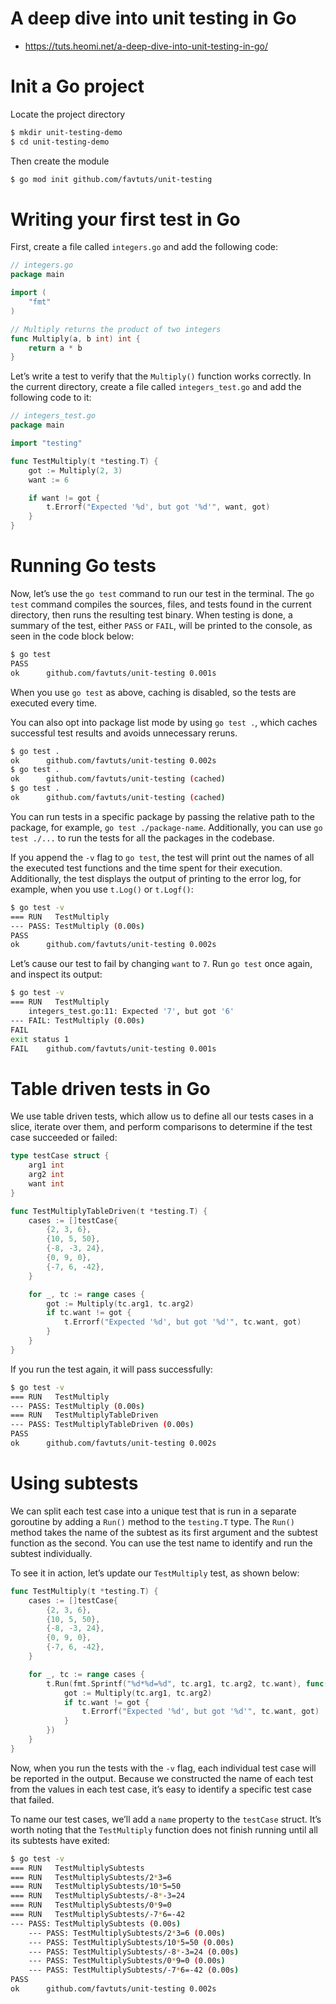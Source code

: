# A deep dive into unit testing in Go
* https://tuts.heomi.net/a-deep-dive-into-unit-testing-in-go/

# Init a Go project

Locate the project directory
```bash
$ mkdir unit-testing-demo
$ cd unit-testing-demo
```

Then create the module
```bash
$ go mod init github.com/favtuts/unit-testing
```

# Writing your first test in Go

First, create a file called `integers.go` and add the following code:
```go
// integers.go
package main

import (
    "fmt"
)

// Multiply returns the product of two integers
func Multiply(a, b int) int {
    return a * b
}
```

Let’s write a test to verify that the `Multiply()` function works correctly. In the current directory, create a file called `integers_test.go` and add the following code to it:
```go
// integers_test.go
package main

import "testing"

func TestMultiply(t *testing.T) {
    got := Multiply(2, 3)
    want := 6

    if want != got {
        t.Errorf("Expected '%d', but got '%d'", want, got)
    }
}
```

# Running Go tests

Now, let’s use the `go test` command to run our test in the terminal. The `go test` command compiles the sources, files, and tests found in the current directory, then runs the resulting test binary. When testing is done, a summary of the test, either `PASS` or `FAIL`, will be printed to the console, as seen in the code block below:

```bash
$ go test
PASS
ok      github.com/favtuts/unit-testing 0.001s
```

When you use `go test` as above, caching is disabled, so the tests are executed every time.

You can also opt into package list mode by using `go test .`, which caches successful test results and avoids unnecessary reruns.
```bash
$ go test .
ok      github.com/favtuts/unit-testing 0.002s
$ go test .
ok      github.com/favtuts/unit-testing (cached)
$ go test .
ok      github.com/favtuts/unit-testing (cached)
```

You can run tests in a specific package by passing the relative path to the package, for example, `go test ./package-name`. Additionally, you can use `go test ./...` to run the tests for all the packages in the codebase.

If you append the `-v` flag to `go test`, the test will print out the names of all the executed test functions and the time spent for their execution. Additionally, the test displays the output of printing to the error log, for example, when you use `t.Log()` or `t.Logf()`:
```bash
$ go test -v
=== RUN   TestMultiply
--- PASS: TestMultiply (0.00s)
PASS
ok      github.com/favtuts/unit-testing 0.002s
```

Let’s cause our test to fail by changing `want` to `7`. Run `go test` once again, and inspect its output:
```bash
$ go test -v
=== RUN   TestMultiply
    integers_test.go:11: Expected '7', but got '6'
--- FAIL: TestMultiply (0.00s)
FAIL
exit status 1
FAIL    github.com/favtuts/unit-testing 0.001s
```

# Table driven tests in Go

We use table driven tests, which allow us to define all our tests cases in a slice, iterate over them, and perform comparisons to determine if the test case succeeded or failed:
```go
type testCase struct {
    arg1 int
    arg2 int
    want int
}

func TestMultiplyTableDriven(t *testing.T) {
    cases := []testCase{
        {2, 3, 6},
        {10, 5, 50},
        {-8, -3, 24},
        {0, 9, 0},
        {-7, 6, -42},
    }

    for _, tc := range cases {
        got := Multiply(tc.arg1, tc.arg2)
        if tc.want != got {
            t.Errorf("Expected '%d', but got '%d'", tc.want, got)
        }
    }
}
```

If you run the test again, it will pass successfully:
```bash
$ go test -v
=== RUN   TestMultiply
--- PASS: TestMultiply (0.00s)
=== RUN   TestMultiplyTableDriven
--- PASS: TestMultiplyTableDriven (0.00s)
PASS
ok      github.com/favtuts/unit-testing 0.002s
```

# Using subtests

We can split each test case into a unique test that is run in a separate goroutine by adding a `Run()` method to the `testing.T` type. The `Run()` method takes the name of the subtest as its first argument and the subtest function as the second. You can use the test name to identify and run the subtest individually.

To see it in action, let’s update our `TestMultiply` test, as shown below:
```go
func TestMultiply(t *testing.T) {
    cases := []testCase{
        {2, 3, 6},
        {10, 5, 50},
        {-8, -3, 24},
        {0, 9, 0},
        {-7, 6, -42},
    }

    for _, tc := range cases {
        t.Run(fmt.Sprintf("%d*%d=%d", tc.arg1, tc.arg2, tc.want), func(t *testing.T) {
            got := Multiply(tc.arg1, tc.arg2)
            if tc.want != got {
                t.Errorf("Expected '%d', but got '%d'", tc.want, got)
            }
        })
    }
}
```

Now, when you run the tests with the `-v` flag, each individual test case will be reported in the output. Because we constructed the name of each test from the values in each test case, it’s easy to identify a specific test case that failed.

To name our test cases, we’ll add a `name` property to the `testCase` struct. It’s worth noting that the `TestMultiply` function does not finish running until all its subtests have exited:
```bash
$ go test -v
=== RUN   TestMultiplySubtests
=== RUN   TestMultiplySubtests/2*3=6
=== RUN   TestMultiplySubtests/10*5=50
=== RUN   TestMultiplySubtests/-8*-3=24
=== RUN   TestMultiplySubtests/0*9=0
=== RUN   TestMultiplySubtests/-7*6=-42
--- PASS: TestMultiplySubtests (0.00s)
    --- PASS: TestMultiplySubtests/2*3=6 (0.00s)
    --- PASS: TestMultiplySubtests/10*5=50 (0.00s)
    --- PASS: TestMultiplySubtests/-8*-3=24 (0.00s)
    --- PASS: TestMultiplySubtests/0*9=0 (0.00s)
    --- PASS: TestMultiplySubtests/-7*6=-42 (0.00s)
PASS
ok      github.com/favtuts/unit-testing 0.002s
```